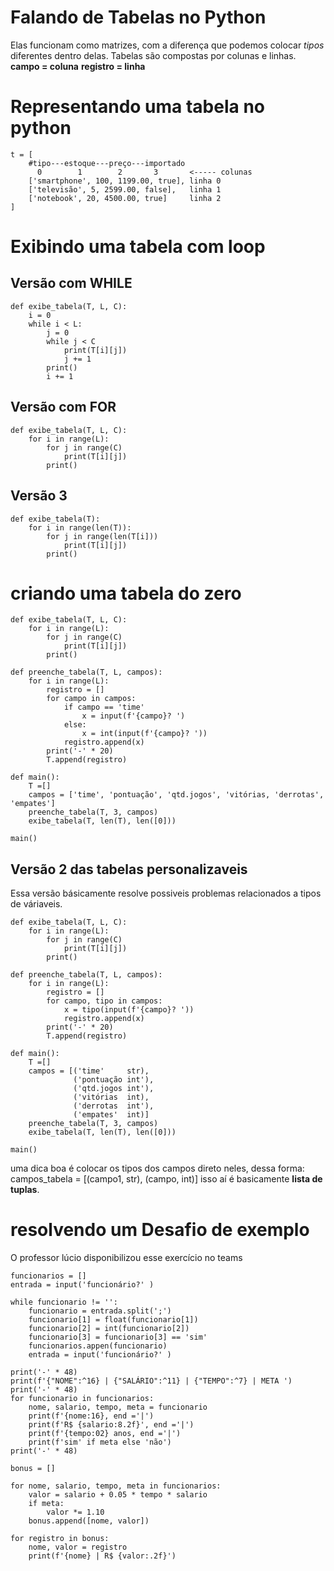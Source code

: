 # Falando de Tabelas no Python

Elas funcionam como matrizes, com a diferença que podemos colocar _tipos_ diferentes
dentro delas.
Tabelas são compostas por colunas e linhas.
**campo = coluna**
**registro = linha**

# Representando uma tabela no python
````
t = [
    #tipo---estoque---preço---importado
      0        1        2       3       <----- colunas
    ['smartphone', 100, 1199.00, true], linha 0
    ['televisão', 5, 2599.00, false],   linha 1
    ['notebook', 20, 4500.00, true]     linha 2
]
````

# Exibindo uma tabela com loop

## Versão com WHILE

````
def exibe_tabela(T, L, C):
    i = 0
    while i < L:
        j = 0
        while j < C
            print(T[i][j])
            j += 1
        print()
        i += 1
````

## Versão com FOR

````
def exibe_tabela(T, L, C):
    for i in range(L):
        for j in range(C) 
            print(T[i][j])
        print()
````

## Versão 3

````
def exibe_tabela(T):
    for i in range(len(T)):
        for j in range(len(T[i])) 
            print(T[i][j])
        print()
````

# criando uma tabela do zero

````
def exibe_tabela(T, L, C):
    for i in range(L):
        for j in range(C) 
            print(T[i][j])
        print()

def preenche_tabela(T, L, campos):
    for i in range(L):
        registro = []
        for campo in campos:
            if campo == 'time'
                x = input(f'{campo}? ') 
            else:
                x = int(input(f'{campo}? '))
            registro.append(x)
        print('-' * 20)
        T.append(registro)

def main():
    T =[]
    campos = ['time', 'pontuação', 'qtd.jogos', 'vitórias, 'derrotas', 'empates']
    preenche_tabela(T, 3, campos)
    exibe_tabela(T, len(T), len([0]))

main()
````

## Versão 2 das tabelas personalizaveis

Essa versão básicamente resolve possiveis problemas relacionados a tipos de váriaveis.

````
def exibe_tabela(T, L, C):
    for i in range(L):
        for j in range(C) 
            print(T[i][j])
        print()

def preenche_tabela(T, L, campos):
    for i in range(L):
        registro = []
        for campo, tipo in campos:
            x = tipo(input(f'{campo}? '))
            registro.append(x) 
        print('-' * 20)
        T.append(registro)

def main():
    T =[]
    campos = [('time'     str), 
              ('pontuação int'), 
              ('qtd.jogos int'), 
              ('vitórias  int), 
              ('derrotas  int'), 
              ('empates'  int)]
    preenche_tabela(T, 3, campos)
    exibe_tabela(T, len(T), len([0]))

main()
````

uma dica boa é colocar os tipos dos campos direto neles, dessa forma:
campos_tabela = [(campo1, str), (campo, int)]
isso aí é basicamente **lista de tuplas**.

# resolvendo um Desafio de exemplo

O professor lúcio disponibilizou esse exercício no teams

````
funcionarios = []
entrada = input('funcionário?' )

while funcionario != '':
    funcionario = entrada.split(';')
    funcionario[1] = float(funcionario[1])
    funcionario[2] = int(funcionario[2])
    funcionario[3] = funcionario[3] == 'sim'
    funcionarios.appen(funcionario)
    entrada = input('funcionário?' )

print('-' * 48)
print(f'{"NOME":^16} | {"SALÁRIO":^11} | {"TEMPO":^7} | META ')
print('-' * 48)
for funcionario in funcionarios:
    nome, salario, tempo, meta = funcionario
    print(f'{nome:16}, end ='|')
    print(f'R$ {salario:8.2f}', end ='|')
    print(f'{tempo:02} anos, end ='|')
    print(f'sim' if meta else 'não')
print('-' * 48)

bonus = []

for nome, salario, tempo, meta in funcionarios:
    valor = salario + 0.05 * tempo * salario
    if meta:
        valor *= 1.10
    bonus.append([nome, valor])

for registro in bonus:
    nome, valor = registro
    print(f'{nome} | R$ {valor:.2f}')
````